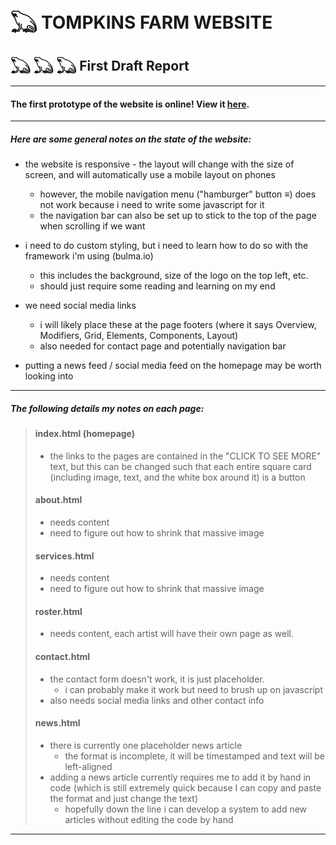# 𓆏 TOMPKINS FARM WEBSITE
## 𓆏 𓆏 𓆏 First Draft Report

---

#### The first prototype of the website is online! View it [here](wikipedia.org).

---

##### Here are some general notes on the state of the website:

* the website is responsive - the layout will change with the size of screen, and will automatically use a mobile layout on phones
    * however, the mobile navigation menu ("hamburger" button __≡__) does not work because i need to write some javascript for it
    * the navigation bar can also be set up to stick to the top of the page when scrolling if we want

* i need to do custom styling, but i need to learn how to do so with the framework i'm using (bulma.io)
    * this includes the background, size of the logo on the top left, etc.
    * should just require some reading and learning on my end

* we need social media links
    * i will likely place these at the page footers (where it says Overview, Modifiers, Grid, Elements, Components, Layout)
    * also needed for contact page and potentially navigation bar

* putting a news feed / social media feed on the homepage may be worth looking into

---

##### The following details my notes on each page:



> #### index.html (homepage)
> * the links to the pages are contained in the "CLICK TO SEE MORE" text, but this can be changed such that each entire square card (including image, text, and the white box around it) is a button
>
> #### about.html
> * needs content
> * need to figure out how to shrink that massive image
> #### services.html
> * needs content
> * need to figure out how to shrink that massive image
> #### roster.html
> * needs content, each artist will have their own page as well.
>
> #### contact.html
> * the contact form doesn't work, it is just placeholder.
>     * i can probably make it work but need to brush up on javascript
> * also needs social media links and other contact info
>
> #### news.html
> * there is currently one placeholder news article
>    * the format is incomplete, it will be timestamped and text will be left-aligned
> * adding a news article currently requires me to add it by hand in code (which is still extremely quick because I can copy and paste the format and just change the text)
>   * hopefully down the line i can develop a system to add new articles without editing the code by hand

---
